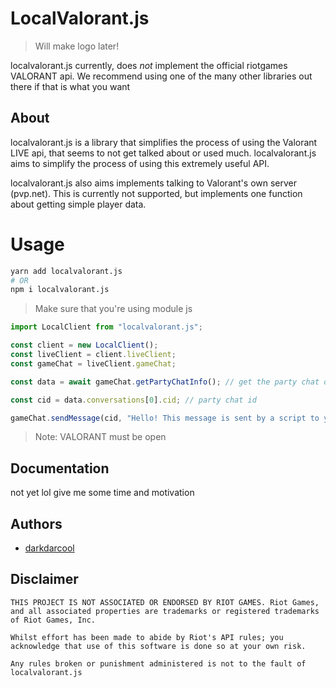 # LocalValorant.js

> Will make logo later!

localvalorant.js currently, does _not_ implement the official riotgames VALORANT api. We recommend using one of the many other libraries out there if that is what you want

## About 

localvalorant.js is a library that simplifies the process of using the Valorant LIVE api, that seems to not get talked about or used much. localvalorant.js aims to simplify the process of using this extremely useful API.

localvalorant.js also aims implements talking to Valorant's own server (pvp.net). This is currently not supported, but implements one function about getting simple player data. 

# Usage

``` bash
yarn add localvalorant.js
# OR
npm i localvalorant.js
```

> Make sure that you're using module js

``` typescript
import LocalClient from "localvalorant.js";

const client = new LocalClient();
const liveClient = client.liveClient;
const gameChat = liveClient.gameChat;

const data = await gameChat.getPartyChatInfo(); // get the party chat data

const cid = data.conversations[0].cid; // party chat id

gameChat.sendMessage(cid, "Hello! This message is sent by a script to your game!"); // send a message as the player
```

> Note: VALORANT must be open

## Documentation

not yet lol give me some time and motivation

## Authors

* [darkdarcool](https://github.com/darkdarcool)

## Disclaimer

```
THIS PROJECT IS NOT ASSOCIATED OR ENDORSED BY RIOT GAMES. Riot Games, and all associated properties are trademarks or registered trademarks of Riot Games, Inc.

Whilst effort has been made to abide by Riot's API rules; you acknowledge that use of this software is done so at your own risk.

Any rules broken or punishment administered is not to the fault of localvalorant.js
```